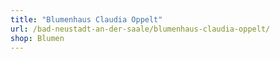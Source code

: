```yaml
---
title: "Blumenhaus Claudia Oppelt"
url: /bad-neustadt-an-der-saale/blumenhaus-claudia-oppelt/
shop: Blumen
---
```

